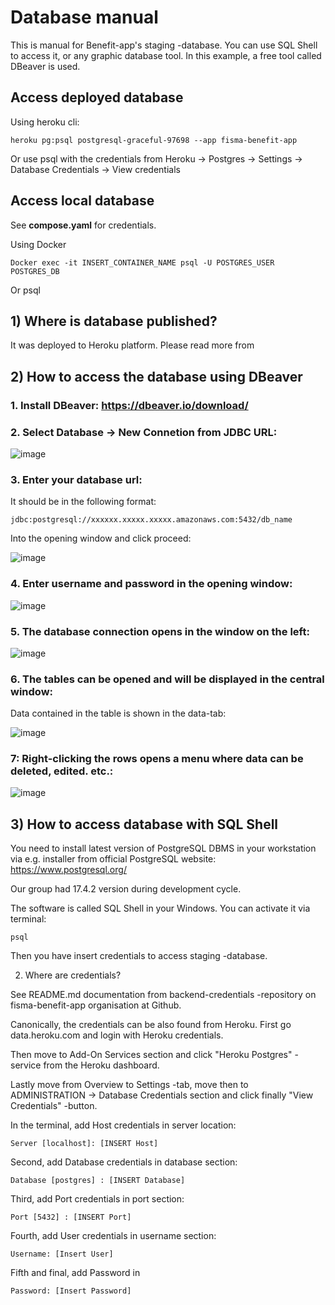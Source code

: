 # Database manual

This is manual for Benefit-app's staging -database. You can use SQL Shell to access it, or any graphic database tool. In this example, a free tool called DBeaver is used.

## Access deployed database
Using heroku cli:

`heroku pg:psql postgresql-graceful-97698 --app fisma-benefit-app`

Or use psql with the credentials from Heroku -> Postgres -> Settings -> Database Credentials -> View credentials

## Access local database
See **compose.yaml** for credentials.

Using Docker

`Docker exec -it INSERT_CONTAINER_NAME psql -U POSTGRES_USER POSTGRES_DB`

Or psql

## 1) Where is database published?

It was deployed to Heroku platform.
Please read more from

## 2) How to access the database using DBeaver

### 1. Install DBeaver: https://dbeaver.io/download/

### 2. Select Database -> New Connetion from JDBC URL:

![image](https://github.com/user-attachments/assets/e0dd02c0-d326-49b1-9ce5-a2d682b3f1e7)

### 3. Enter your database url:

It should be in the following format:

`jdbc:postgresql://xxxxxx.xxxxx.xxxxx.amazonaws.com:5432/db_name`

Into the opening window and click proceed:

![image](https://github.com/user-attachments/assets/17763f05-add6-471f-af48-35dd94ba5e7c)


### 4. Enter username and password in the opening window:

![image](https://github.com/user-attachments/assets/d9b46aff-09ff-4037-8f77-38ba133d7c7a)

### 5. The database connection opens in the window on the left:

![image](https://github.com/user-attachments/assets/d0f9c018-cec9-47b3-abfb-35c89ea4ed3c)

### 6. The tables can be opened and will be displayed in the central window:

Data contained in the table is shown in the data-tab:

![image](https://github.com/user-attachments/assets/5fc9b1f7-e03e-438b-b8f7-f32a58a8e3e4)

### 7: Right-clicking the rows opens a menu where data can be deleted, edited. etc.:

![image](https://github.com/user-attachments/assets/8c5c2ddb-44a3-4df5-b026-ef9d64f0dbd2)



## 3) How to access database with SQL Shell

You need to install latest version of PostgreSQL DBMS in your workstation via e.g. installer from official PostgreSQL website:
https://www.postgresql.org/

Our group had 17.4.2 version during development cycle.

The software is called SQL Shell in your Windows. You can activate it 
via terminal:

```
psql
```

Then you have insert credentials to access staging -database.

2) Where are credentials?

See README.md documentation from backend-credentials -repository on 
fisma-benefit-app organisation at Github.

Canonically, the credentials can be also found from Heroku.
First go data.heroku.com and login with Heroku credentials.

Then move to Add-On Services section and click "Heroku Postgres" -service from the Heroku dashboard.

Lastly move from Overview to Settings -tab, move then to ADMINISTRATION -> Database Credentials section and click finally "View Credentials" -button. 

In the terminal, add Host credentials in server location:
```
Server [localhost]: [INSERT Host]
```

Second, add Database credentials in database section:
```
Database [postgres] : [INSERT Database]
```

Third, add Port credentials in port section:
```
Port [5432] : [INSERT Port]
```

Fourth, add User credentials in username section:
```
Username: [Insert User]
```

Fifth and final, add Password in 
```
Password: [Insert Password]
```
